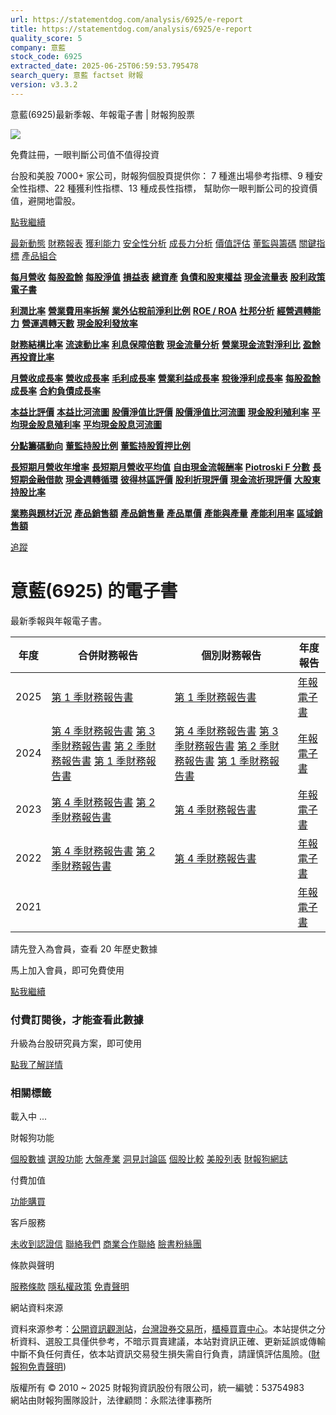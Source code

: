 ```yaml
---
url: https://statementdog.com/analysis/6925/e-report
title: https://statementdog.com/analysis/6925/e-report
quality_score: 5
company: 意藍
stock_code: 6925
extracted_date: 2025-06-25T06:59:53.795478
search_query: 意藍 factset 財報
version: v3.3.2
---
```


意藍(6925)最新季報、年報電子書 | 財報狗股票















![](https://www.facebook.com/tr?id=1265443774131605&ev=PageView&noscript=1)













































































免費註冊，一眼判斷公司值不值得投資

台股和美股 7000+ 家公司，財報狗個股頁提供你：
7 種進出場參考指標、9 種安全性指標、22 種獲利性指標、13 種成長性指標，
幫助你一眼判斷公司的投資價值，避開地雷股。

[點我繼續](/users/sign_up)

[最新動態](/analysis/6925)
[財務報表](/analysis/6925/monthly-revenue)
[獲利能力](/analysis/6925/profit-margin)
[安全性分析](/analysis/6925/financial-structure-ratio)
[成長力分析](/analysis/6925/monthly-revenue-growth-rate)
[價值評估](/analysis/6925/pe)
[董監與籌碼](/analysis/6925/broker-trading)
[關鍵指標](/analysis/6925/long-term-and-short-term-monthly-revenue-yoy)
[產品組合](/analysis/6925/ai-search)

[**每月營收**](/analysis/6925/monthly-revenue)
[**每股盈餘**](/analysis/6925/eps)
[**每股淨值**](/analysis/6925/nav)
[**損益表**](/analysis/6925/income-statement)
[**總資產**](/analysis/6925/assets)
[**負債和股東權益**](/analysis/6925/liabilities-and-equity)
[**現金流量表**](/analysis/6925/cash-flow-statement)
[**股利政策**](/analysis/6925/dividend-policy)
[**電子書**](/analysis/6925/e-report)

[**利潤比率**](/analysis/6925/profit-margin)
[**營業費用率拆解**](/analysis/6925/operating-expense-ratio)
[**業外佔稅前淨利比例**](/analysis/6925/non-operating-income-to-profit-before-tax)
[**ROE / ROA**](/analysis/6925/roe-roa)
[**杜邦分析**](/analysis/6925/du-pont-analysis)
[**經營週轉能力**](/analysis/6925/turnover-ratio)
[**營運週轉天數**](/analysis/6925/turnover-days)
[**現金股利發放率**](/analysis/6925/dividend-payout-ratio)

[**財務結構比率**](/analysis/6925/financial-structure-ratio)
[**流速動比率**](/analysis/6925/current-ratio-and-quick-ratio)
[**利息保障倍數**](/analysis/6925/interest-coverage-ratio)
[**現金流量分析**](/analysis/6925/cash-flow-analysis)
[**營業現金流對淨利比**](/analysis/6925/operating-cash-flow-to-net-income-ratio)
[**盈餘再投資比率**](/analysis/6925/reinvestment-rate)

[**月營收成長率**](/analysis/6925/monthly-revenue-growth-rate)
[**營收成長率**](/analysis/6925/revenue-growth-rate)
[**毛利成長率**](/analysis/6925/gross-profit-growth-rate)
[**營業利益成長率**](/analysis/6925/operating-income-growth-rate)
[**稅後淨利成長率**](/analysis/6925/net-income-growth-rate)
[**每股盈餘成長率**](/analysis/6925/eps-growth-rate)
[**合約負債成長率**](/analysis/6925/current-contract-liabilities-growth-rate)

[**本益比評價**](/analysis/6925/pe)
[**本益比河流圖**](/analysis/6925/pe-band)
[**股價淨值比評價**](/analysis/6925/pb)
[**股價淨值比河流圖**](/analysis/6925/pb-band)
[**現金股利殖利率**](/analysis/6925/dividend-yield)
[**平均現金股息殖利率**](/analysis/6925/average-dividend-yield)
[**平均現金股息河流圖**](/analysis/6925/average-dividend-yield-band)

[**分點籌碼動向**](/analysis/6925/broker-trading)
[**董監持股比例**](/analysis/6925/board-members-and-supervisors-shares-to-shares-outstanding-ratio)
[**董監持股質押比例**](/analysis/6925/pledging-ratio-of-board-members-and-supervisors)

[**長短期月營收年增率**](/analysis/6925/long-term-and-short-term-monthly-revenue-yoy)
[**長短期月營收平均值**](/analysis/6925/average-long-term-and-short-term-monthly-revenue)
[**自由現金流報酬率**](/analysis/6925/croic)
[**Piotroski F 分數**](/analysis/6925/piotroski-f-score)
[**長短期金融借款**](/analysis/6925/financial-borrowing)
[**現金週轉循環**](/analysis/6925/cash-conversion-cycle)
[**彼得林區評價**](/analysis/6925/peter-lynch-valuation)
[**股利折現評價**](/analysis/6925/dividend-discount-valuation)
[**現金流折現評價**](/analysis/6925/dcf-valuation)
[**大股東持股比率**](/analysis/6925/majority-shareholders-share-ratio)

[**業務與題材近況**](/analysis/6925/ai-search)
[**產品銷售額**](/analysis/6925/product-sales-figure)
[**產品銷售量**](/analysis/6925/product-sales-volume)
[**產品單價**](/analysis/6925/product-unit-price)
[**產能與產量**](/analysis/6925/production-capacity)
[**產能利用率**](/analysis/6925/production-capacity-utilization)
[**區域銷售額**](/analysis/6925/product-regional-sales)

[追蹤](/users/sign_up)

# 意藍(6925) 的電子書

最新季報與年報電子書。

| 年度 | 合併財務報告 | 個別財務報告 | 年度報告 |
| --- | --- | --- | --- |
| 2025 | [第 1 季財務報告書](/analysis) | [第 1 季財務報告書](https://doc.twse.com.tw/server-java/t57sb01?co_id=6925&colorchg=1&kind=A&step=9&filename=202501_6925_AI2.pdf) | [年報電子書](/analysis) |
| 2024 | [第 4 季財務報告書](/analysis)  [第 3 季財務報告書](/analysis)  [第 2 季財務報告書](/analysis)  [第 1 季財務報告書](/analysis) | [第 4 季財務報告書](https://doc.twse.com.tw/server-java/t57sb01?co_id=6925&colorchg=1&kind=A&step=9&filename=202404_6925_AI2.pdf)  [第 3 季財務報告書](https://doc.twse.com.tw/server-java/t57sb01?co_id=6925&colorchg=1&kind=A&step=9&filename=202403_6925_AI2.pdf)  [第 2 季財務報告書](https://doc.twse.com.tw/server-java/t57sb01?co_id=6925&colorchg=1&kind=A&step=9&filename=202402_6925_AI2.pdf)  [第 1 季財務報告書](https://doc.twse.com.tw/server-java/t57sb01?co_id=6925&colorchg=1&kind=A&step=9&filename=202401_6925_AI2.pdf) | [年報電子書](https://doc.twse.com.tw/server-java/t57sb01?co_id=6925&colorchg=1&kind=F&step=9&filename=2024_6925_20250618F04.pdf) |
| 2023 | [第 4 季財務報告書](https://doc.twse.com.tw/server-java/t57sb01?co_id=6925&colorchg=1&kind=A&step=9&filename=202304_6925_AI1.pdf)  [第 2 季財務報告書](https://doc.twse.com.tw/server-java/t57sb01?co_id=6925&colorchg=1&kind=A&step=9&filename=202302_6925_AI1.pdf) | [第 4 季財務報告書](https://doc.twse.com.tw/server-java/t57sb01?co_id=6925&colorchg=1&kind=A&step=9&filename=202304_6925_AI3.pdf) | [年報電子書](https://doc.twse.com.tw/server-java/t57sb01?co_id=6925&colorchg=1&kind=F&step=9&filename=2023_6925_20240528F04.pdf) |
| 2022 | [第 4 季財務報告書](https://doc.twse.com.tw/server-java/t57sb01?co_id=6925&colorchg=1&kind=A&step=9&filename=202204_6925_AI1.pdf)  [第 2 季財務報告書](https://doc.twse.com.tw/server-java/t57sb01?co_id=6925&colorchg=1&kind=A&step=9&filename=202202_6925_AI1.pdf) | [第 4 季財務報告書](https://doc.twse.com.tw/server-java/t57sb01?co_id=6925&colorchg=1&kind=A&step=9&filename=202204_6925_AI3.pdf) | [年報電子書](https://doc.twse.com.tw/server-java/t57sb01?co_id=6925&colorchg=1&kind=F&step=9&filename=2022_6925_20230615F04.pdf) |
| 2021 |  |  | [年報電子書](/analysis) |

請先登入為會員，查看 20 年歷史數據

馬上加入會員，即可免費使用

[點我繼續](/users/sign_up)

### 付費訂閱後，才能查看此數據

升級為台股研究員方案，即可使用

[點我了解詳情](/pricing)

### 相關標籤

載入中 ...





財報狗功能

[個股數據](/analysis)
[選股功能](/screeners)
[大盤產業](/taiex)
[洞見討論區](/insight)
[個股比較](/compare/tpe)
[美股列表](/us-stock-list)
[財報狗網誌](/blog/)

付費加值

[功能購買](/pricing)

客戶服務

[未收到認證信](/users/recv_auth_fail)
[聯絡我們](/contact)
[商業合作聯絡](/contact)
[臉書粉絲團](//www.facebook.com/statementdog)

條款與聲明

[服務條款](/law/tos)
[隱私權政策](/law/privacy)
[免責聲明](/law/disclaimer)

網站資料來源

資料來源参考：[公開資訊觀測站](http://mops.twse.com.tw/mops/web/index)，[台灣證券交易所](http://www.tse.com.tw/)，[櫃檯買賣中心](http://www.otc.org.tw/)。本站提供之分析資料、選股工具僅供參考，不暗示買賣建議，本站對資訊正確、更新延誤或傳輸中斷不負任何責任，依本站資訊交易發生損失需自行負責，請謹慎評估風險。([財報狗免責聲明](/law/disclaimer))

版權所有 © 2010 ~ 2025 財報狗資訊股份有限公司，統一編號：53754983  
網站由財報狗團隊設計，法律顧問：永熙法律事務所